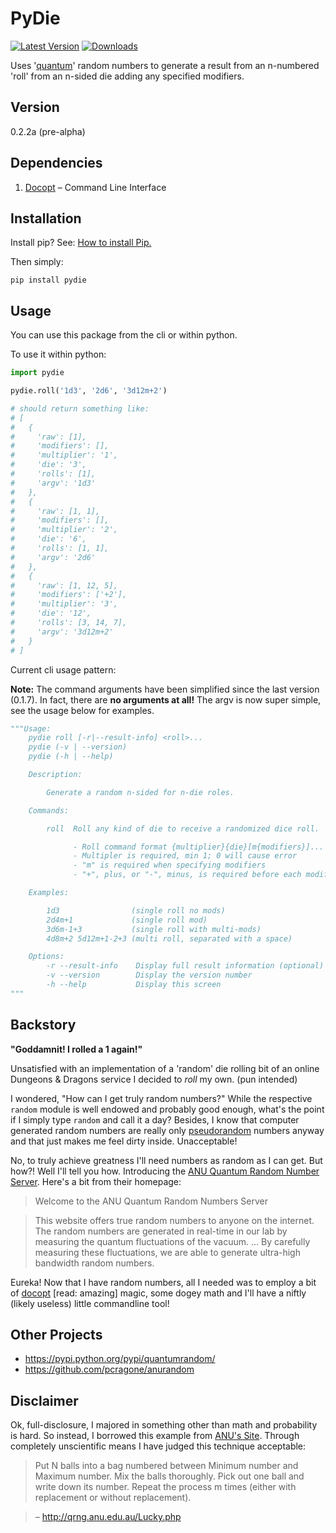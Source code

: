 # PyDie

[![Latest Version](https://pypip.in/v/pydie/badge.png)](https://pypi.python.org/pypi/pydie/)
[![Downloads](https://pypip.in/d/pydie/badge.png)](https://pypi.python.org/pypi/pydie/)

Uses '[quantum](https://qrng.anu.edu.au/)' random numbers to generate a result from an n-numbered 'roll' from an n-sided die adding any specified modifiers.

## Version
0.2.2a (pre-alpha)

## Dependencies
1. [Docopt](http://docopt.org/) – Command Line Interface

## Installation

Install pip? See: [How to install Pip.](http://guide.python-distribute.org/installation.html#pip-installs-python-pip)

Then simply:

`pip install pydie`

## Usage

You can use this package from the cli or within python.

To use it within python:

```python
import pydie

pydie.roll('1d3', '2d6', '3d12m+2')

# should return something like:
# [
#   {
#     'raw': [1],
#     'modifiers': [],
#     'multiplier': '1',
#     'die': '3',
#     'rolls': [1],
#     'argv': '1d3'
#   },
#   {
#     'raw': [1, 1],
#     'modifiers': [],
#     'multiplier': '2',
#     'die': '6',
#     'rolls': [1, 1],
#     'argv': '2d6'
#   },
#   {
#     'raw': [1, 12, 5],
#     'modifiers': ['+2'],
#     'multiplier': '3',
#     'die': '12',
#     'rolls': [3, 14, 7],
#     'argv': '3d12m+2'
#   }
# ]
```

Current cli usage pattern:

**Note:**
The command arguments have been simplified since the last version (0.1.7). In fact, there are **no arguments at all!** The argv is now super simple, see the usage below for examples.

```python
"""Usage:
    pydie roll [-r|--result-info] <roll>...
    pydie (-v | --version)
    pydie (-h | --help)

    Description:

        Generate a random n-sided for n-die roles.

    Commands:

        roll  Roll any kind of die to receive a randomized dice roll.

              - Roll command format {multiplier}{die}[m{modifiers}]...
              - Multipler is required, min 1; 0 will cause error
              - "m" is required when specifying modifiers
              - "+", plus, or "-", minus, is required before each modifier

    Examples:

        1d3                (single roll no mods)
        2d4m+1             (single roll mod)
        3d6m-1+3           (single roll with multi-mods)
        4d8m+2 5d12m+1-2+3 (multi roll, separated with a space)

    Options:
        -r --result-info    Display full result information (optional)
        -v --version        Display the version number
        -h --help           Display this screen
"""
```

## Backstory

**"Goddamnit! I rolled a 1 again!"**

Unsatisfied with an implementation of a 'random' die rolling bit of an online Dungeons & Dragons service I decided to *roll* my own. (pun intended)

I wondered, "How can I get truly random numbers?" While the respective `random` module is well endowed and probably good enough, what's the point if I simply type `random` and call it a day? Besides, I know that computer generated random numbers are really only [pseudorandom](http://en.wikipedia.org/wiki/Pseudorandom_number_generator) numbers anyway and that just makes me feel dirty inside. Unacceptable!

No, to truly achieve greatness I'll need numbers as random as I can get. But how?! Well I'll tell you how. Introducing the [ANU Quantum Random Number Server](http://qrng.anu.edu.au/index.php). Here's a bit from their homepage:

> Welcome to the ANU Quantum Random Numbers Server

>This website offers true random numbers to anyone on the internet. The random numbers are generated in real-time in our lab by measuring the quantum fluctuations of the vacuum. &hellip; By carefully measuring these fluctuations, we are able to generate ultra-high bandwidth random numbers.

Eureka! Now that I have random numbers, all I needed was to employ a bit of [docopt](http://docopt.org/) [read: amazing] magic, some dogey math and I'll have a niftly (likely useless) little commandline tool!

## Other Projects

- <https://pypi.python.org/pypi/quantumrandom/>
- <https://github.com/pcragone/anurandom>

## Disclaimer

Ok, full-disclosure, I majored in something other than math and probability is hard. So instead, I borrowed this example from [ANU's Site](http://qrng.anu.edu.au/index.php). Through completely unscientific means I have judged this technique acceptable:

> Put N balls into a bag numbered between Minimum number and Maximum number. Mix the balls thoroughly. Pick out one ball and write down its number. Repeat the process m times (either with replacement or without replacement).

> – <http://qrng.anu.edu.au/Lucky.php>
